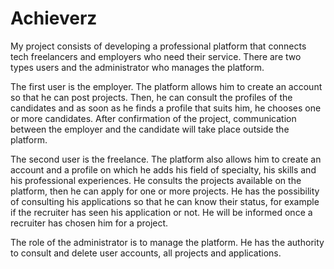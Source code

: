 # Achieverz

My project consists of developing a professional platform that connects tech freelancers and employers who need their service. There are two types users and the administrator who manages the platform.


The first user is the employer.  The platform allows him to create an account so that he can post projects.  Then, he can consult the profiles of the candidates and as soon as he finds a profile that suits him, he chooses one or more candidates.  After confirmation of the project, communication between the employer and the candidate will take place outside the platform.


The second user is the freelance.  The platform also allows him to create an account and a profile on which he adds his field of specialty, his skills and his professional experiences.  He consults the projects available on the platform, then he can apply for one or more projects.  He has the possibility of consulting his applications so that he can know their status, for example if the recruiter has seen his application or not.  He will be informed once a recruiter has chosen him for a project.


The role of the administrator is to manage the platform.  He has the authority to consult and delete user accounts, all projects and applications.
